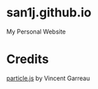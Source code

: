 # san1j.github.io
My Personal Website

# Credits
[particle.js](https://vincentgarreau.com/particles.js/) by Vincent Garreau 

